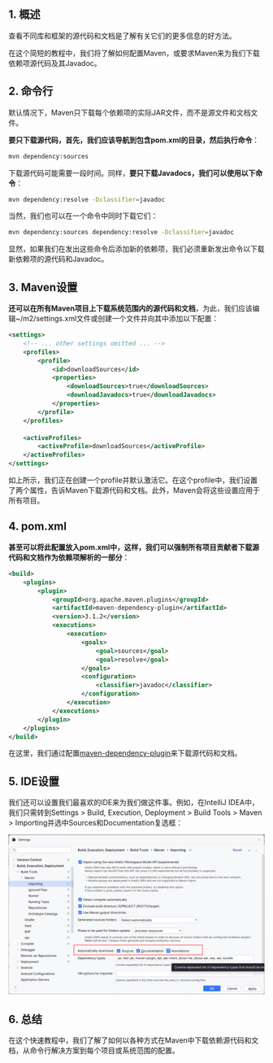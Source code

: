 ## 1. 概述

查看不同库和框架的源代码和文档是了解有关它们的更多信息的好方法。

在这个简短的教程中，我们将了解如何配置Maven，或要求Maven来为我们下载依赖项源代码及其Javadoc。

## 2. 命令行

默认情况下，Maven只下载每个依赖项的实际JAR文件，而不是源文件和文档文件。

**要只下载源代码，首先，我们应该导航到包含pom.xml的目录，然后执行命令**：

```bash
mvn dependency:sources
```

下载源代码可能需要一段时间。同样，**要只下载Javadocs，我们可以使用以下命令**：

```bash
mvn dependency:resolve -Dclassifier=javadoc
```

当然，我们也可以在一个命令中同时下载它们：

```bash
mvn dependency:sources dependency:resolve -Dclassifier=javadoc
```

显然，如果我们在发出这些命令后添加新的依赖项，我们必须重新发出命令以下载新依赖项的源代码和Javadoc。

## 3. Maven设置

**还可以在所有Maven项目上下载系统范围内的源代码和文档**，为此，我们应该编辑~/m2/settings.xml文件或创建一个文件并向其中添加以下配置：

```xml
<settings>
    <!-- ... other settings omitted ... -->
    <profiles>
        <profile>
            <id>downloadSources</id>
            <properties>
                <downloadSources>true</downloadSources>
                <downloadJavadocs>true</downloadJavadocs>
            </properties>
        </profile>
    </profiles>

    <activeProfiles>
        <activeProfile>downloadSources</activeProfile>
    </activeProfiles>
</settings>
```

如上所示，我们正在创建一个profile并默认激活它。在这个profile中，我们设置了两个属性，告诉Maven下载源代码和文档。此外，Maven会将这些设置应用于所有项目。

## 4. pom.xml

**甚至可以将此配置放入pom.xml中，这样，我们可以强制所有项目贡献者下载源代码和文档作为依赖项解析的一部分**：

```xml
<build>
    <plugins>
        <plugin>
            <groupId>org.apache.maven.plugins</groupId>
            <artifactId>maven-dependency-plugin</artifactId>
            <version>3.1.2</version>
            <executions>
                <execution>
                    <goals>
                        <goal>sources</goal>
                        <goal>resolve</goal>
                    </goals>
                    <configuration>
                        <classifier>javadoc</classifier>
                    </configuration>
                </execution>
            </executions>
        </plugin>
    </plugins>
</build>
```

在这里，我们通过配置[maven-dependency-plugin](https://maven.apache.org/plugins/maven-dependency-plugin/)来下载源代码和文档。

## 5. IDE设置

我们还可以设置我们最喜欢的IDE来为我们做这件事。例如，在IntelliJ IDEA中，我们只需转到Settings > Build, Execution, Deployment > Build Tools > Maven > Importing并选中Sources和Documentation复选框：

<img src="../assets/img_6.png">

## 6. 总结

在这个快速教程中，我们了解了如何以各种方式在Maven中下载依赖源代码和文档，从命令行解决方案到每个项目或系统范围的配置。